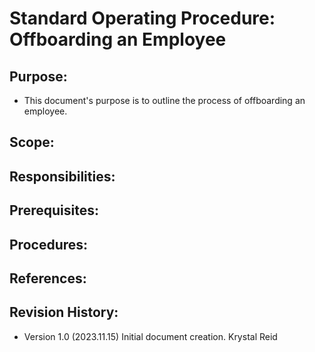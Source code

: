 # Standard Operating Procedure: Offboarding an Employee

## Purpose:
- This document's purpose is to outline the process of offboarding an employee.

## Scope:

## Responsibilities:

## Prerequisites:

## Procedures:

## References:

## Revision History:
- Version 1.0 (2023.11.15) Initial document creation. Krystal Reid
